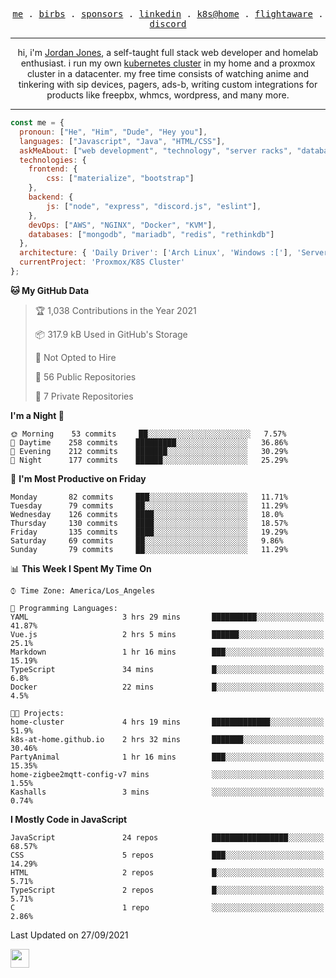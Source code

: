 <p align="center">
  <samp>
    <a href="https://jordanjones.org/">me</a> .
    <a href="https://twitter.com/kashalls">birbs</a> .
    <a href="https://github.com/sponsors/kashalls">sponsors</a> .
    <a href="https://linkedin.com/in/jordpjones">linkedin</a> .
    <a href="https://github.com/kashalls/home-cluster">k8s@home</a> .
    <a href="https://flightaware.com/adsb/stats/user/kashalls">flightaware</a> .
    <a href="https://discord.gg/ctgrp8k">discord</a>
  </samp>
</p>

---

<p align="center">hi, i'm <a href="https://jordanjones.org/">Jordan Jones</a>, a self-taught full stack web developer and homelab enthusiast. i run my own <a href="https://github.com/kashalls/home-cluster">kubernetes cluster</a> in my home and a proxmox cluster in a datacenter. my free time consists of watching anime and tinkering with sip devices, pagers, ads-b, writing custom integrations for products like freepbx, whmcs, wordpress, and many more.</p>

---


```javascript
const me = {
  pronoun: ["He", "Him", "Dude", "Hey you"],
  languages: ["Javascript", "Java", "HTML/CSS"],
  askMeAbout: ["web development", "technology", "server racks", "databases"],
  technologies: {
    frontend: {
        css: ["materialize", "bootstrap"]
    },
    backend: {
        js: ["node", "express", "discord.js", "eslint"],
    },
    devOps: ["AWS", "NGINX", "Docker", "KVM"],
    databases: ["mongodb", "mariadb", "redis", "rethinkdb"]
  },
  architecture: { 'Daily Driver': ['Arch Linux', 'Windows :['], 'Server Applications': 'Ubuntu Focal' },
  currentProject: 'Proxmox/K8S Cluster'
};
```

<!--START_SECTION:waka-->
**🐱 My GitHub Data** 

> 🏆 1,038 Contributions in the Year 2021
 > 
> 📦 317.9 kB Used in GitHub's Storage 
 > 
> 🚫 Not Opted to Hire
 > 
> 📜 56 Public Repositories 
 > 
> 🔑 7 Private Repositories  
 > 
**I'm a Night 🦉** 

```text
🌞 Morning    53 commits     ██░░░░░░░░░░░░░░░░░░░░░░░   7.57% 
🌆 Daytime    258 commits    █████████░░░░░░░░░░░░░░░░   36.86% 
🌃 Evening    212 commits    ███████░░░░░░░░░░░░░░░░░░   30.29% 
🌙 Night      177 commits    ██████░░░░░░░░░░░░░░░░░░░   25.29%

```
📅 **I'm Most Productive on Friday** 

```text
Monday       82 commits     ███░░░░░░░░░░░░░░░░░░░░░░   11.71% 
Tuesday      79 commits     ██░░░░░░░░░░░░░░░░░░░░░░░   11.29% 
Wednesday    126 commits    ████░░░░░░░░░░░░░░░░░░░░░   18.0% 
Thursday     130 commits    ████░░░░░░░░░░░░░░░░░░░░░   18.57% 
Friday       135 commits    ████░░░░░░░░░░░░░░░░░░░░░   19.29% 
Saturday     69 commits     ██░░░░░░░░░░░░░░░░░░░░░░░   9.86% 
Sunday       79 commits     ██░░░░░░░░░░░░░░░░░░░░░░░   11.29%

```


📊 **This Week I Spent My Time On** 

```text
⌚︎ Time Zone: America/Los_Angeles

💬 Programming Languages: 
YAML                     3 hrs 29 mins       ██████████░░░░░░░░░░░░░░░   41.87% 
Vue.js                   2 hrs 5 mins        ██████░░░░░░░░░░░░░░░░░░░   25.1% 
Markdown                 1 hr 16 mins        ███░░░░░░░░░░░░░░░░░░░░░░   15.19% 
TypeScript               34 mins             █░░░░░░░░░░░░░░░░░░░░░░░░   6.8% 
Docker                   22 mins             █░░░░░░░░░░░░░░░░░░░░░░░░   4.5%

🐱‍💻 Projects: 
home-cluster             4 hrs 19 mins       █████████████░░░░░░░░░░░░   51.9% 
k8s-at-home.github.io    2 hrs 32 mins       ███████░░░░░░░░░░░░░░░░░░   30.46% 
PartyAnimal              1 hr 16 mins        ███░░░░░░░░░░░░░░░░░░░░░░   15.35% 
home-zigbee2mqtt-config-v7 mins              ░░░░░░░░░░░░░░░░░░░░░░░░░   1.55% 
Kashalls                 3 mins              ░░░░░░░░░░░░░░░░░░░░░░░░░   0.74%

```

**I Mostly Code in JavaScript** 

```text
JavaScript               24 repos            █████████████████░░░░░░░░   68.57% 
CSS                      5 repos             ███░░░░░░░░░░░░░░░░░░░░░░   14.29% 
HTML                     2 repos             █░░░░░░░░░░░░░░░░░░░░░░░░   5.71% 
TypeScript               2 repos             █░░░░░░░░░░░░░░░░░░░░░░░░   5.71% 
C                        1 repo              ░░░░░░░░░░░░░░░░░░░░░░░░░   2.86%

```



 Last Updated on 27/09/2021
<!--END_SECTION:waka-->

<img src="https://media.giphy.com/media/WUlplcMpOCEmTGBtBW/giphy.gif" width="30">